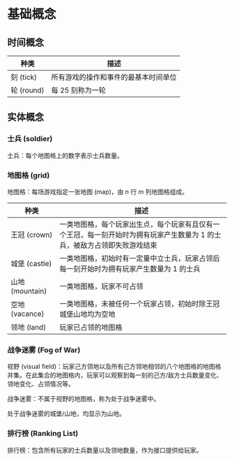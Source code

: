 # 基础概念

## 时间概念

|种类|描述|
|-|-|
|刻 (tick)|所有游戏的操作和事件的最基本时间单位|
|轮 (round)|每 $25$ 刻称为一轮|

## 实体概念

### 士兵 (soldier) 
士兵：每个地图格上的数字表示士兵数量。


### 地图格 (grid) 

地图格：每场游戏指定一张地图 (map)，由 $n$ 行 $m$ 列地图格组成。

|种类|描述|
|-|-|
|王冠 (crown)|一类地图格，每个玩家出生点，每个玩家有且仅有一个王冠，每一刻开始时为拥有玩家产生数量为 $1$ 的士兵，被敌方占领即失败游戏结束|
|城堡 (castle)|一类地图格，初始时有一定量中立士兵，玩家占领后每一刻开始时为拥有玩家产生数量为 $1$ 的士兵|
|山地 (mountain)|一类地图格，玩家不可占领|
|空地 (vacance)|一类地图格，未被任何一个玩家占领，初始时除王冠城堡山地均为空地|
|领地 (land)|玩家已占领的地图格|

### 战争迷雾 (Fog of War)

视野 (visual field)：玩家己方领地以及所有己方领地相邻的八个地图格的地图格并集。在此集合的地图格内，玩家可以观察到每一刻的己方/敌方士兵数量变化、领地变化、占领情况等。

战争迷雾：不属于视野的地图格，称为处于战争迷雾中。

处于战争迷雾的城堡/山地，均显示为山地。

### 排行榜 (Ranking List)

排行榜：包含所有玩家的士兵数量以及领地数量，作为接口提供给玩家。